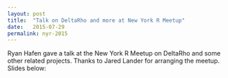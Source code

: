 ```yaml
---
layout: post
title:  "Talk on DeltaRho and more at New York R Meetup"
date:   2015-07-29
permalink: nyr-2015
---
```


Ryan Hafen gave a talk at the New York R Meetup on DeltaRho and some other related projects.  Thanks to Jared Lander for arranging the meetup.  Slides below:

<!--more-->

<script async class="speakerdeck-embed" data-id="78df4100d344422a8e309c7ec1c2f0cd" data-ratio="1.33333333333333" src="//speakerdeck.com/assets/embed.js"></script>
